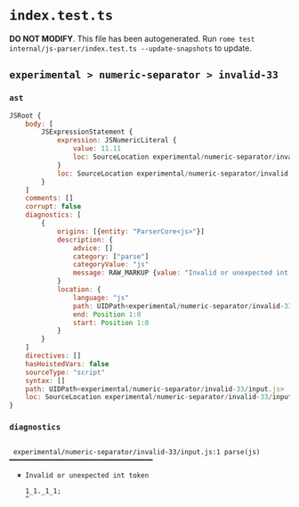 # `index.test.ts`

**DO NOT MODIFY**. This file has been autogenerated. Run `rome test internal/js-parser/index.test.ts --update-snapshots` to update.

## `experimental > numeric-separator > invalid-33`

### `ast`

```javascript
JSRoot {
	body: [
		JSExpressionStatement {
			expression: JSNumericLiteral {
				value: 11.11
				loc: SourceLocation experimental/numeric-separator/invalid-33/input.js 1:0-1:8
			}
			loc: SourceLocation experimental/numeric-separator/invalid-33/input.js 1:0-1:9
		}
	]
	comments: []
	corrupt: false
	diagnostics: [
		{
			origins: [{entity: "ParserCore<js>"}]
			description: {
				advice: []
				category: ["parse"]
				categoryValue: "js"
				message: RAW_MARKUP {value: "Invalid or unexpected int token"}
			}
			location: {
				language: "js"
				path: UIDPath<experimental/numeric-separator/invalid-33/input.js>
				end: Position 1:0
				start: Position 1:0
			}
		}
	]
	directives: []
	hasHoistedVars: false
	sourceType: "script"
	syntax: []
	path: UIDPath<experimental/numeric-separator/invalid-33/input.js>
	loc: SourceLocation experimental/numeric-separator/invalid-33/input.js 1:0-2:0
}
```

### `diagnostics`

```

 experimental/numeric-separator/invalid-33/input.js:1 parse(js) ━━━━━━━━━━━━━━━━━━━━━━━━━━━━━━━━━━━━

  ✖ Invalid or unexpected int token

    1_1._1_1;
    ^


```
